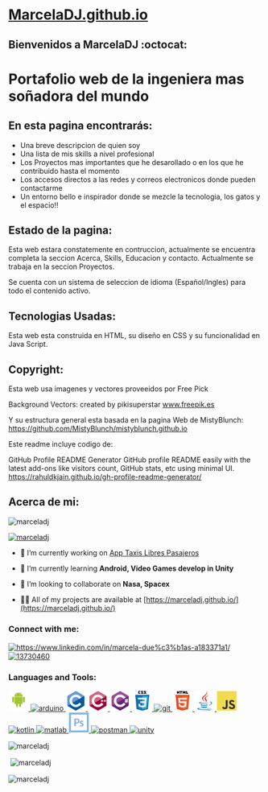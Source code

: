 # [MarcelaDJ.github.io](https://marceladj.github.io/)

## Bienvenidos a MarcelaDJ :octocat:

# Portafolio web de la ingeniera mas soñadora del mundo

## En esta pagina encontrarás:

* Una breve descripcion de quien soy
* Una lista de mis skills a nivel profesional
* Los Proyectos mas importantes que he desarollado o en los que he contribuido hasta el momento
* Los accesos directos a las redes y correos electronicos donde pueden contactarme
* Un entorno bello e inspirador donde se mezcle la tecnologia, los gatos y el espacio!!


## Estado de la pagina:

Esta web estara constatemente en contruccion, actualmente se encuentra completa la seccion Acerca, Skills, Educacion y contacto. Actualmente se trabaja en la seccion Proyectos.

Se cuenta con un sistema de seleccion de idioma (Español/Ingles) para todo el contenido activo.


## Tecnologias Usadas:

Esta web esta construida en HTML, su diseño en CSS y su funcionalidad en Java Script.

## Copyright:

Esta web usa imagenes y vectores proveeidos por Free Pick

Background Vectors: created by pikisuperstar
www.freepik.es

Y su estructura general esta basada en la pagina Web de MistyBlunch: https://github.com/MistyBlunch/mistyblunch.github.io

Este readme incluye codigo de:

GitHub Profile README Generator
GitHub profile README easily with the latest add-ons like visitors count, GitHub stats, etc using minimal UI.
https://rahuldkjain.github.io/gh-profile-readme-generator/

## Acerca de mi:

<p align="left"> <img src="https://komarev.com/ghpvc/?username=marceladj&label=Profile%20views&color=0e75b6&style=flat" alt="marceladj" /> </p>

<p align="left"> <a href="https://github.com/ryo-ma/github-profile-trophy"><img src="https://github-profile-trophy.vercel.app/?username=marceladj" alt="marceladj" /></a> </p>

- 🔭 I’m currently working on [App Taxis Libres Pasajeros](https://play.google.com/store/apps/details?id=com.cotech.taxislibres)

- 🌱 I’m currently learning **Android, Video Games develop in Unity**

- 👯 I’m looking to collaborate on **Nasa, Spacex**

- 👨‍💻 All of my projects are available at [https://marceladj.github.io/](https://marceladj.github.io/)

<h3 align="left">Connect with me:</h3>
<p align="left">
<a href="https://linkedin.com/in/https://www.linkedin.com/in/marcela-due%c3%b1as-a183371a1/" target="blank"><img align="center" src="https://raw.githubusercontent.com/rahuldkjain/github-profile-readme-generator/master/src/images/icons/Social/linked-in-alt.svg" alt="https://www.linkedin.com/in/marcela-due%c3%b1as-a183371a1/" height="30" width="40" /></a>
<a href="https://stackoverflow.com/users/13730460" target="blank"><img align="center" src="https://raw.githubusercontent.com/rahuldkjain/github-profile-readme-generator/master/src/images/icons/Social/stack-overflow.svg" alt="13730460" height="30" width="40" /></a>
</p>

<h3 align="left">Languages and Tools:</h3>
<p align="left"> <a href="https://developer.android.com" target="_blank" rel="noreferrer"> <img src="https://raw.githubusercontent.com/devicons/devicon/master/icons/android/android-original-wordmark.svg" alt="android" width="40" height="40"/> </a> <a href="https://www.arduino.cc/" target="_blank" rel="noreferrer"> <img src="https://cdn.worldvectorlogo.com/logos/arduino-1.svg" alt="arduino" width="40" height="40"/> </a> <a href="https://www.cprogramming.com/" target="_blank" rel="noreferrer"> <img src="https://raw.githubusercontent.com/devicons/devicon/master/icons/c/c-original.svg" alt="c" width="40" height="40"/> </a> <a href="https://www.w3schools.com/cpp/" target="_blank" rel="noreferrer"> <img src="https://raw.githubusercontent.com/devicons/devicon/master/icons/cplusplus/cplusplus-original.svg" alt="cplusplus" width="40" height="40"/> </a> <a href="https://www.w3schools.com/cs/" target="_blank" rel="noreferrer"> <img src="https://raw.githubusercontent.com/devicons/devicon/master/icons/csharp/csharp-original.svg" alt="csharp" width="40" height="40"/> </a> <a href="https://www.w3schools.com/css/" target="_blank" rel="noreferrer"> <img src="https://raw.githubusercontent.com/devicons/devicon/master/icons/css3/css3-original-wordmark.svg" alt="css3" width="40" height="40"/> </a> <a href="https://git-scm.com/" target="_blank" rel="noreferrer"> <img src="https://www.vectorlogo.zone/logos/git-scm/git-scm-icon.svg" alt="git" width="40" height="40"/> </a> <a href="https://www.w3.org/html/" target="_blank" rel="noreferrer"> <img src="https://raw.githubusercontent.com/devicons/devicon/master/icons/html5/html5-original-wordmark.svg" alt="html5" width="40" height="40"/> </a> <a href="https://www.java.com" target="_blank" rel="noreferrer"> <img src="https://raw.githubusercontent.com/devicons/devicon/master/icons/java/java-original.svg" alt="java" width="40" height="40"/> </a> <a href="https://developer.mozilla.org/en-US/docs/Web/JavaScript" target="_blank" rel="noreferrer"> <img src="https://raw.githubusercontent.com/devicons/devicon/master/icons/javascript/javascript-original.svg" alt="javascript" width="40" height="40"/> </a> <a href="https://kotlinlang.org" target="_blank" rel="noreferrer"> <img src="https://www.vectorlogo.zone/logos/kotlinlang/kotlinlang-icon.svg" alt="kotlin" width="40" height="40"/> </a> <a href="https://www.mathworks.com/" target="_blank" rel="noreferrer"> <img src="https://upload.wikimedia.org/wikipedia/commons/2/21/Matlab_Logo.png" alt="matlab" width="40" height="40"/> </a> <a href="https://www.photoshop.com/en" target="_blank" rel="noreferrer"> <img src="https://raw.githubusercontent.com/devicons/devicon/master/icons/photoshop/photoshop-line.svg" alt="photoshop" width="40" height="40"/> </a> <a href="https://postman.com" target="_blank" rel="noreferrer"> <img src="https://www.vectorlogo.zone/logos/getpostman/getpostman-icon.svg" alt="postman" width="40" height="40"/> </a> <a href="https://unity.com/" target="_blank" rel="noreferrer"> <img src="https://www.vectorlogo.zone/logos/unity3d/unity3d-icon.svg" alt="unity" width="40" height="40"/> </a> </p>

<p><img align="center" src="https://github-readme-stats.vercel.app/api/top-langs?username=marceladj&show_icons=true&locale=en&layout=compact" alt="marceladj" /></p>

<p>&nbsp;<img align="center" src="https://github-readme-stats.vercel.app/api?username=marceladj&show_icons=true&locale=en" alt="marceladj" /></p>

<p><img align="center" src="https://github-readme-streak-stats.herokuapp.com/?user=marceladj&" alt="marceladj" /></p>


